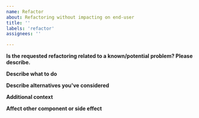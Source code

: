 ```yaml
---
name: Refactor
about: Refactoring without impacting on end-user
title: ''
labels: 'refactor'
assignees: ''

---
```


**Is the requested refactoring related to a known/potential problem? Please describe.**

**Describe what to do**

**Describe alternatives you've considered**

**Additional context**

**Affect other component or side effect**
